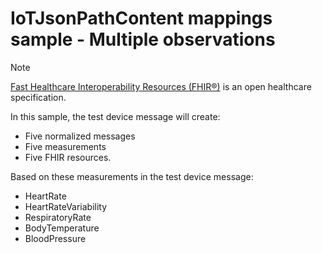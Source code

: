 # IoTJsonPathContent mappings sample - Multiple observations

> [!NOTE]
> [Fast Healthcare Interoperability Resources (FHIR&#174;)](https://www.hl7.org/fhir/) is an open healthcare specification.

In this sample, the test device message will create:

- Five normalized messages
- Five measurements
- Five FHIR resources.

Based on these measurements in the test device message:

- HeartRate
- HeartRateVariability
- RespiratoryRate
- BodyTemperature
- BloodPressure
